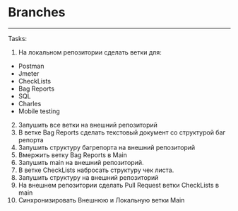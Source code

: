 # Branches
____

Tasks:  
1) На локальном репозитории сделать ветки для:
- Postman  
- Jmeter  
- CheckLists  
- Bag Reports  
- SQL  
- Charles  
- Mobile testing  

2) Запушить все ветки на внешний репозиторий
3) В ветке Bag Reports сделать текстовый документ со структурой баг репорта
4) Запушить структуру багрепорта на внешний репозиторий
5) Вмержить ветку Bag Reports в Main
6) Запушить main на внешний репозиторий.
7) В ветке CheckLists набросать структуру чек листа.
8) Запушить структуру на внешний репозиторий
9) На внешнем репозитории сделать Pull Request ветки CheckLists в main
10) Синхронизировать Внешнюю и Локальную ветки Main
